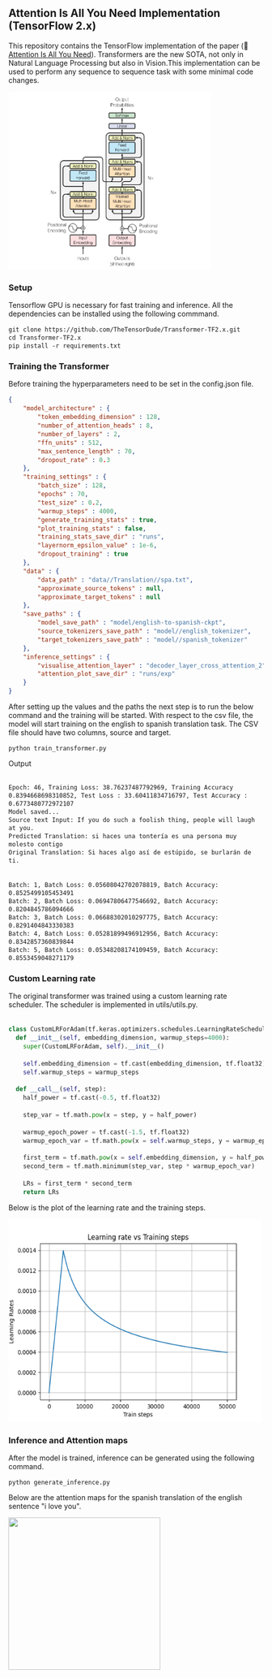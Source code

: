 ## Attention Is All You Need Implementation (TensorFlow 2.x)

This repository contains the TensorFlow implementation of the paper (:link: [Attention Is All You Need](https://arxiv.org/abs/1706.03762)). Transformers are the new SOTA, not only in Natural Language Processing but also in Vision.This implementation can be used to perform any sequence to sequence task with some minimal code changes. 

<img src="images\transformer_picture.png" width="400" height = "350">

### Setup
Tensorflow GPU is necessary for fast training and inference. All the dependencies can be installed using the following
commmand.

```
git clone https://github.com/TheTensorDude/Transformer-TF2.x.git
cd Transformer-TF2.x
pip install -r requirements.txt
```

### Training the Transformer 
Before training the hyperparameters need to be set in the config.json file.

```json 
{
    "model_architecture" : {
        "token_embedding_dimension" : 128,
        "number_of_attention_heads" : 8,
        "number_of_layers" : 2,
        "ffn_units" : 512,
        "max_sentence_length" : 70,
        "dropout_rate" : 0.3
    },
    "training_settings" : {
        "batch_size" : 128,
        "epochs" : 70,
        "test_size" : 0.2,
        "warmup_steps" : 4000,
        "generate_training_stats" : true,
        "plot_training_stats" : false,
        "training_stats_save_dir" : "runs",
        "layernorm_epsilon_value" : 1e-6,
        "dropout_training" : true  
    },
    "data" : {
        "data_path" : "data//Translation//spa.txt",
        "approximate_source_tokens" : null,
        "approximate_target_tokens" : null
    },
    "save_paths" : {
        "model_save_path" : "model/english-to-spanish-ckpt",
        "source_tokenizers_save_path" : "model//english_tokenizer",
        "target_tokenizers_save_path" : "model//spanish_tokenizer"
    },
    "inference_settings" : {
        "visualise_attention_layer" : "decoder_layer_cross_attention_2",
        "attention_plot_save_dir" : "runs/exp"
    }
}
```

After setting up the values and the paths the next step is to run the below command and the training will be started. With respect to the csv file, the model will start training on the english to spanish translation task. The CSV file should have two columns, source and target.
```
python train_transformer.py
```

Output 

```

Epoch: 46, Training Loss: 38.76237487792969, Training Accuracy 0.8394668698310852, Test Loss : 33.60411834716797, Test Accuracy : 0.6773480772972107
Model saved...
Source text Input: If you do such a foolish thing, people will laugh at you.
Predicted Translation: si haces una tontería es una persona muy molesto contigo
Original Translation: Si haces algo así de estúpido, se burlarán de ti.


Batch: 1, Batch Loss: 0.05608042702078819, Batch Accuracy: 0.8525499105453491
Batch: 2, Batch Loss: 0.06947806477546692, Batch Accuracy: 0.8204845786094666
Batch: 3, Batch Loss: 0.06688302010297775, Batch Accuracy: 0.8291404843330383
Batch: 4, Batch Loss: 0.05281899496912956, Batch Accuracy: 0.8342857360839844
Batch: 5, Batch Loss: 0.05348208174109459, Batch Accuracy: 0.8553459048271179
```

### Custom Learning rate

The original transformer was trained using a custom learning rate scheduler. The scheduler is implemented in utils/utils.py.
```python

class CustomLRForAdam(tf.keras.optimizers.schedules.LearningRateSchedule):
  def __init__(self, embedding_dimension, warmup_steps=4000):
    super(CustomLRForAdam, self).__init__()

    self.embedding_dimension = tf.cast(embedding_dimension, tf.float32)
    self.warmup_steps = warmup_steps

  def __call__(self, step):
    half_power = tf.cast(-0.5, tf.float32)
        
    step_var = tf.math.pow(x = step, y = half_power)
    
    warmup_epoch_power = tf.cast(-1.5, tf.float32)
    warmup_epoch_var = tf.math.pow(x = self.warmup_steps, y = warmup_epoch_power)

    first_term = tf.math.pow(x = self.embedding_dimension, y = half_power)
    second_term = tf.math.minimum(step_var, step * warmup_epoch_var)
    
    LRs = first_term * second_term
    return LRs

```
Below is the plot of the learning rate and the training steps.

<img src="runs\learning_rate.png" width="500" height = "400">

### Inference and Attention maps
After the model is trained, inference can be generated using the following command.
```
python generate_inference.py
```
Below are the attention maps for the spanish translation of the english sentence "i love you".

<img src="images\attention_head_8.png" width="300" height = "300">
